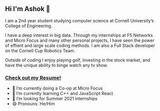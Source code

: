 ## Hi I'm Ashok 👋

I am a 2nd year student studying computer science at Cornell University’s College of Engineering.

I have a deep interest in big data. Through my internships at F5 Networks and Micro Focus and many other personal projects, I have seen the power of effient and large scale coding methods. I am also a Full Stack developer on the Cornell Cup Robotics Team.

Outside of coding I enjoy playing golf, investing in the stock market, and have the unique ability to binge watch any tv show.

### [Check out my Resume!](https://drive.google.com/file/d/1g_3AFkydWtVdWbDWPOfhFjpk4ZgP-uIZ/view?usp=sharing)

- 🔭 I’m currently doing a Co-op at Micro Focus
- 🌱 I’m currently learning C++ and JavaScript React
- 🤔 I’m looking for Summer 2021 internships
- 😄 Pronouns: He/Him

<!--
**ashok-arun/ashok-arun** is a ✨ _special_ ✨ repository because its `README.md` (this file) appears on your GitHub profile.

Here are some ideas to get you started:

- 🔭 I’m currently working on ...
- 🌱 I’m currently learning ...
- 👯 I’m looking to collaborate on ...
- 🤔 I’m looking for help with ...
- 💬 Ask me about ...
- 📫 How to reach me: ...
- 😄 Pronouns: ...
- ⚡ Fun fact: ...
-->
